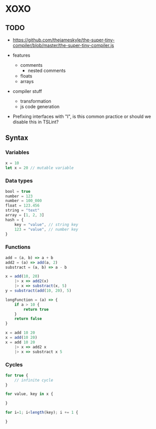 # XOXO

## TODO

- https://github.com/thejameskyle/the-super-tiny-compiler/blob/master/the-super-tiny-compiler.js
- features
    - comments
        - nested comments
    - floats
    - arrays
- compiler stuff
    - transformation
    - js code generation

- Prefixing interfaces with "I", is this common practice or should we disable this in TSLint?

## Syntax

### Variables

```javascript
x = 10
let x = 20 // mutable variable
```

### Data types

```javascript
bool = true
number = 123
number = 100_000
float = 123.456
string = "text"
array = [1, 2, 3]
hash = {
    key = "value", // string key
    123 = "value", // number key
}
```

### Functions

```javascript
add = (a, b) => a + b
add2 = (a) => add(a, 2)
substract = (a, b) => a - b

x = add(10, 20)
    |> x => add2(x)
    |> x => substract(x, 5)
y = substract(add(10, 20), 5)

longFunction = (a) => {
    if a > 10 {
        return true
    }
    return false
}

x = add 10 20
x = add(10 20)
x = add 10 20
    |> x => add2 x
    |> x => substract x 5

```

### Cycles

```javascript
for true {
    // infinite cycle
}

for value, key in x {

}

for i=1; i<length(key); i += 1 {

}
```
